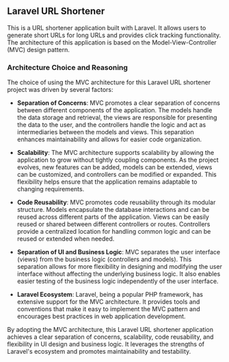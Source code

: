 ## Laravel URL Shortener
This is a URL shortener application built with Laravel. It allows users to generate short URLs for long URLs and provides click tracking functionality. The architecture of this application is based on the Model-View-Controller (MVC) design pattern.

### Architecture Choice and Reasoning
The choice of using the MVC architecture for this Laravel URL shortener project was driven by several factors:

- **Separation of Concerns**: MVC promotes a clear separation of concerns between different components of the application. The models handle the data storage and retrieval, the views are responsible for presenting the data to the user, and the controllers handle the logic and act as intermediaries between the models and views. This separation enhances maintainability and allows for easier code organization.

- **Scalability**: The MVC architecture supports scalability by allowing the application to grow without tightly coupling components. As the project evolves, new features can be added, models can be extended, views can be customized, and controllers can be modified or expanded. This flexibility helps ensure that the application remains adaptable to changing requirements.

- **Code Reusability**: MVC promotes code reusability through its modular structure. Models encapsulate the database interactions and can be reused across different parts of the application. Views can be easily reused or shared between different controllers or routes. Controllers provide a centralized location for handling common logic and can be reused or extended when needed.

- **Separation of UI and Business Logic**: MVC separates the user interface (views) from the business logic (controllers and models). This separation allows for more flexibility in designing and modifying the user interface without affecting the underlying business logic. It also enables easier testing of the business logic independently of the user interface.

- **Laravel Ecosystem**: Laravel, being a popular PHP framework, has extensive support for the MVC architecture. It provides tools and conventions that make it easy to implement the MVC pattern and encourages best practices in web application development.

By adopting the MVC architecture, this Laravel URL shortener application achieves a clear separation of concerns, scalability, code reusability, and flexibility in UI design and business logic. It leverages the strengths of Laravel's ecosystem and promotes maintainability and testability.

